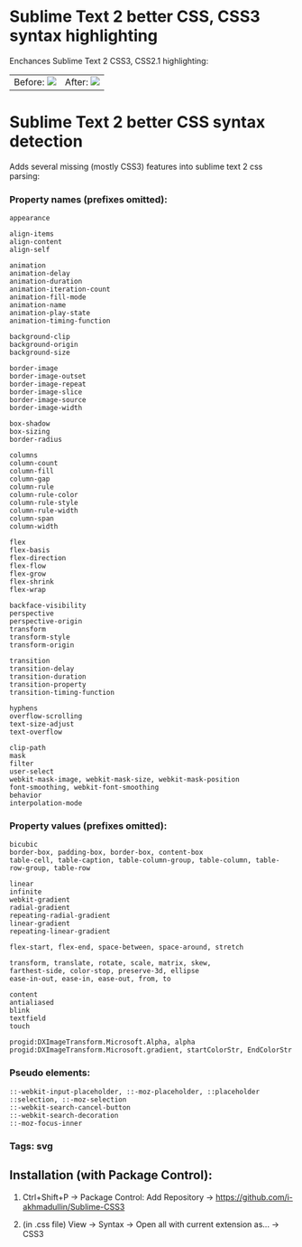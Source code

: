 # Sublime Text 2 better CSS, CSS3 syntax highlighting

Enchances Sublime Text 2 CSS3, CSS2.1 highlighting:

<table>
<tr>
<td>
Before:
<img src="https://raw.github.com/i-akhmadullin/Sublime-CSS3master/before.png">
</td>
<td>
After:
<img src="https://raw.github.com/i-akhmadullin/Sublime-CSS3/master/after.png">
</td>
</tr>
</table>


# Sublime Text 2 better CSS syntax detection

Adds several missing (mostly CSS3) features into sublime text 2 css parsing:

### Property names (prefixes omitted):
```
appearance

align-items
align-content
align-self

animation
animation-delay
animation-duration
animation-iteration-count
animation-fill-mode
animation-name
animation-play-state
animation-timing-function

background-clip
background-origin
background-size

border-image
border-image-outset
border-image-repeat
border-image-slice
border-image-source
border-image-width

box-shadow
box-sizing
border-radius

columns
column-count
column-fill
column-gap
column-rule
column-rule-color
column-rule-style
column-rule-width
column-span
column-width

flex
flex-basis
flex-direction
flex-flow
flex-grow
flex-shrink
flex-wrap

backface-visibility
perspective
perspective-origin
transform
transform-style
transform-origin

transition
transition-delay
transition-duration
transition-property
transition-timing-function

hyphens
overflow-scrolling
text-size-adjust
text-overflow

clip-path
mask
filter
user-select
webkit-mask-image, webkit-mask-size, webkit-mask-position
font-smoothing, webkit-font-smoothing
behavior
interpolation-mode
```


### Property values (prefixes omitted):
```
bicubic
border-box, padding-box, border-box, content-box
table-cell, table-caption, table-column-group, table-column, table-row-group, table-row

linear
infinite
webkit-gradient
radial-gradient
repeating-radial-gradient
linear-gradient
repeating-linear-gradient

flex-start, flex-end, space-between, space-around, stretch

transform, translate, rotate, scale, matrix, skew,
farthest-side, color-stop, preserve-3d, ellipse
ease-in-out, ease-in, ease-out, from, to

content
antialiased
blink
textfield
touch

progid:DXImageTransform.Microsoft.Alpha, alpha
progid:DXImageTransform.Microsoft.gradient, startColorStr, EndColorStr
```

### Pseudo elements:
```
::-webkit-input-placeholder, ::-moz-placeholder, ::placeholder
::selection, ::-moz-selection
::-webkit-search-cancel-button
::-webkit-search-decoration
::-moz-focus-inner
```

### Tags: svg


## Installation (with Package Control):

1. Ctrl+Shift+P → Package Control: Add Repository → https://github.com/i-akhmadullin/Sublime-CSS3

2. (in .css file) View → Syntax → Open all with current extension as... → CSS3